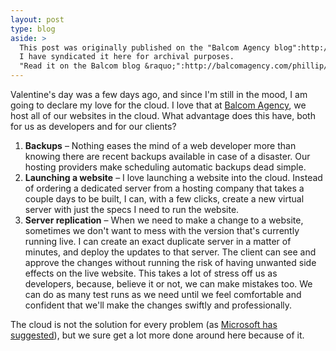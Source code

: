 ```yaml
---
layout: post
type: blog
aside: >
  This post was originally published on the "Balcom Agency blog":http://balcomagency.com/blog.
  I have syndicated it here for archival purposes.
  "Read it on the Balcom blog &raquo;":http://balcomagency.com/phillip/blog/head-in-the-clouds
---
```

Valentine's day was a few days ago, and since I'm still in the mood, I am going
to declare my love for the cloud. I love that at [Balcom
Agency](http://balcomagency.com), we host all of our websites in the cloud. What
advantage does this have, both for us as developers and for our clients?

1. **Backups** &ndash; Nothing eases the mind of a web developer more than knowing
there are recent backups available in case of a disaster. Our hosting providers
make scheduling automatic backups dead simple.
2. **Launching a website** &ndash; I love launching a website into the cloud. Instead
of ordering a dedicated server from a hosting company that takes a couple days
to be built, I can, with a few clicks, create a new virtual server with just the
specs I need to run the website.
3. **Server replication** &ndash; When we need to make a change to a website,
sometimes we don't want to mess with the version that's currently running live.
I can create an exact duplicate server in a matter of minutes, and deploy the
updates to that server. The client can see and approve the changes without
running the risk of having unwanted side effects on the live website. This takes
a lot of stress off us as developers, because, believe it or not, we can make
mistakes too. We can do as many test runs as we need until we feel comfortable
and confident that we'll make the changes swiftly and professionally.

The cloud is not the solution for every problem (as [Microsoft has
suggested](http://youtu.be/mjtqoQE_ezA)), but we sure get a lot more done around
here because of it.

